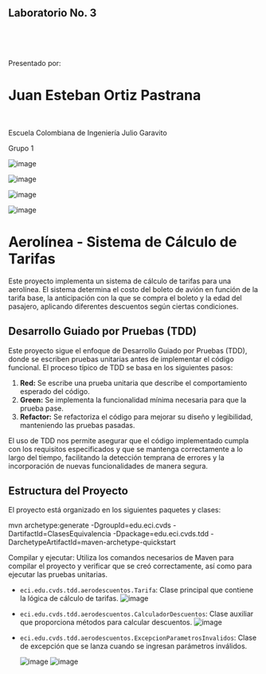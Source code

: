 ## Laboratorio No. 3 

  

   

Presentado por:   

# Juan Esteban Ortiz Pastrana 



   
 
Escuela Colombiana de Ingeniería Julio Garavito   

Grupo 1   

![image](https://github.com/juaneortiz1/Lab03CVDS/assets/97971732/86c1dbc8-1c29-4c81-ba57-5cc68f3bbba2)


![image](https://github.com/juaneortiz1/Lab03CVDS/assets/97971732/39e101b4-5145-497a-bca6-dec4a2fb8a27)

![image](https://github.com/juaneortiz1/Lab03CVDS/assets/97971732/24042652-6adc-474a-a950-aa92ea70d22f)

![image](https://github.com/juaneortiz1/Lab03CVDS/assets/97971732/4e0198b5-5046-4ef0-87bb-7c2245e7d215)



# Aerolínea - Sistema de Cálculo de Tarifas

Este proyecto implementa un sistema de cálculo de tarifas para una aerolínea. El sistema determina el costo del boleto de avión en función de la tarifa base, la anticipación con la que se compra el boleto y la edad del pasajero, aplicando diferentes descuentos según ciertas condiciones.

## Desarrollo Guiado por Pruebas (TDD)

Este proyecto sigue el enfoque de Desarrollo Guiado por Pruebas (TDD), donde se escriben pruebas unitarias antes de implementar el código funcional. El proceso típico de TDD se basa en los siguientes pasos:

1. **Red:** Se escribe una prueba unitaria que describe el comportamiento esperado del código.
2. **Green:** Se implementa la funcionalidad mínima necesaria para que la prueba pase.
3. **Refactor:** Se refactoriza el código para mejorar su diseño y legibilidad, manteniendo las pruebas pasadas.

El uso de TDD nos permite asegurar que el código implementado cumpla con los requisitos especificados y que se mantenga correctamente a lo largo del tiempo, facilitando la detección temprana de errores y la incorporación de nuevas funcionalidades de manera segura.

## Estructura del Proyecto

El proyecto está organizado en los siguientes paquetes y clases:

mvn archetype:generate -DgroupId=edu.eci.cvds -DartifactId=ClasesEquivalencia -Dpackage=edu.eci.cvds.tdd -DarchetypeArtifactId=maven-archetype-quickstart

Compilar y ejecutar: Utiliza los comandos necesarios de Maven para compilar el proyecto y verificar que se creó correctamente, así como para ejecutar las pruebas unitarias.

- `eci.edu.cvds.tdd.aerodescuentos.Tarifa`: Clase principal que contiene la lógica de cálculo de tarifas.
  ![image](https://github.com/juaneortiz1/Lab03CVDS/assets/97971732/447f0c7f-3961-414a-a1fd-035f2cda7ded)

- `eci.edu.cvds.tdd.aerodescuentos.CalculadorDescuentos`: Clase auxiliar que proporciona métodos para calcular descuentos.
  ![image](https://github.com/juaneortiz1/Lab03CVDS/assets/97971732/5f1bc72a-1699-44a5-a69e-61121c5eb628)

- `eci.edu.cvds.tdd.aerodescuentos.ExcepcionParametrosInvalidos`: Clase de excepción que se lanza cuando se ingresan parámetros inválidos.
  
  ![image](https://github.com/juaneortiz1/Lab03CVDS/assets/97971732/1abcc509-b66f-47c3-82dd-49921e887012)
  ![image](https://github.com/juaneortiz1/Lab03CVDS/assets/97971732/479701ae-02cf-429c-a447-b73b360eabb1)


